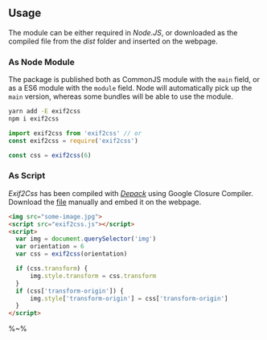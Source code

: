 ## Usage

The module can be either required in _Node.JS_, or downloaded as the compiled file from the _dist_ folder and inserted on the webpage.

### As Node Module

The package is published both as CommonJS module with the `main` field, or as a ES6 module with the `module` field. Node will automatically pick up the `main` version, whereas some bundles will be able to use the module.

```bash
yarn add -E exif2css
npm i exif2css
```

```js
import exif2css from 'exif2css' // or
const exif2css = require('exif2css')

const css = exif2css(6)
```

### As Script

_Exif2Css_ has been compiled with [_Depack_](https://github.com/dpck/depack) using Google Closure Compiler. Download the [file](https://github.com/demimonde/exif2css/blob/master/dist/exif2css.js) manually and embed it on the webpage.

```html
<img src="some-image.jpg">
<script src="exif2css.js"></script>
<script>
  var img = document.querySelector('img')
  var orientation = 6
  var css = exif2css(orientation)

  if (css.transform) {
      img.style.transform = css.transform
  }
  if (css['transform-origin']) {
      img.style['transform-origin'] = css['transform-origin']
  }
</script>
```

%~%